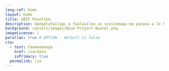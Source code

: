 ```yaml
---
lang-ref: home
layout: home
title: GBIF Pasefika
description: Upegatafailagi e faalauiloa ai siosiomaga ma punaoa a le Pasefika o lo'o maua i luga faamaumauga tuufaatasi ale lalolagi poo le GBIF
background: /assets/images/Niue Project Banner.png
imageLicense: | 
parallax: true # OPTION - default is false
cta:
  - text: Faamaumauga
    href: /sa/data
    isPrimary: true
  permalink: /sa
---
```


